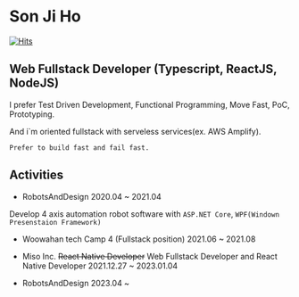 # Son Ji Ho

[![Hits](https://hits.seeyoufarm.com/api/count/incr/badge.svg?url=https%3A%2F%2Fgithub.com%2Fpeanut-lover&count_bg=%2379C83D&title_bg=%23555555&icon=&icon_color=%23E7E7E7&title=hits&edge_flat=false)](https://hits.seeyoufarm.com)
   
## Web Fullstack Developer (Typescript, ReactJS, NodeJS)

I prefer Test Driven Development, Functional Programming, Move Fast, PoC, Prototyping. 

And i`m oriented fullstack with serveless services(ex. AWS Amplify). 

`Prefer to build fast and fail fast.`

## Activities

- RobotsAndDesign 2020.04 ~ 2021.04

Develop 4 axis automation robot software with `ASP.NET Core`, `WPF(Windown Presenstaion Framework)`

- Woowahan tech Camp 4 (Fullstack position) 2021.06 ~ 2021.08 

- Miso Inc. ~~React Native Developer~~ Web Fullstack Developer and React Native Developer 2021.12.27 ~ 2023.01.04
 
- RobotsAndDesign 2023.04 ~

